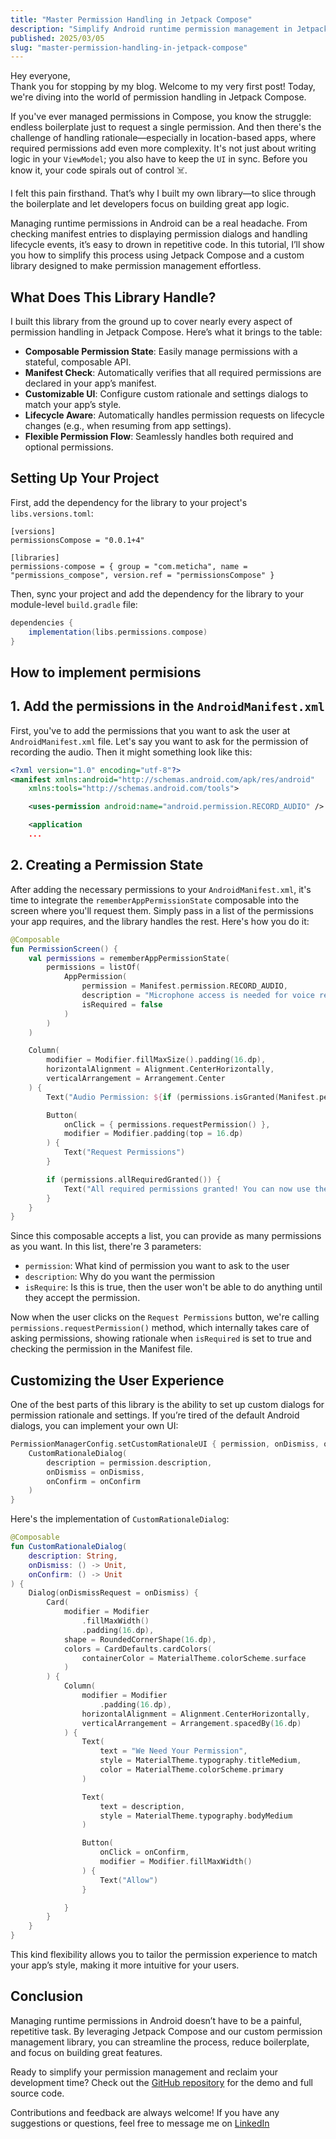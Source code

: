 ```yaml
---
title: "Master Permission Handling in Jetpack Compose"
description: "Simplify Android runtime permission management in Jetpack Compose with our custom library. Learn to reduce boilerplate and effortlessly handle dialogs and lifecycle events"
published: 2025/03/05
slug: "master-permission-handling-in-jetpack-compose"
---
```


Hey everyone,  
Thank you for stopping by my blog. Welcome to my very first post! Today, we're diving into the world of permission handling in Jetpack Compose.

If you've ever managed permissions in Compose, you know the struggle: endless boilerplate just to request a single permission. And then there's the challenge of handling rationale—especially in location-based apps, where required permissions add even more complexity. It's not just about writing logic in your `ViewModel`; you also have to keep the `UI` in sync. Before you know it, your code spirals out of control ☠️.

I felt this pain firsthand. That’s why I built my own library—to slice through the boilerplate and let developers focus on building great app logic.

Managing runtime permissions in Android can be a real headache. From checking manifest entries to displaying permission dialogs and handling lifecycle events, it’s easy to drown in repetitive code. In this tutorial, I’ll show you how to simplify this process using Jetpack Compose and a custom library designed to make permission management effortless.

## What Does This Library Handle?

I built this library from the ground up to cover nearly every aspect of permission handling in Jetpack Compose. Here’s what it brings to the table:

- **Composable Permission State**: Easily manage permissions with a stateful, composable API.
- **Manifest Check**: Automatically verifies that all required permissions are declared in your app’s manifest.
- **Customizable UI**: Configure custom rationale and settings dialogs to match your app’s style.
- **Lifecycle Aware**: Automatically handles permission requests on lifecycle changes (e.g., when resuming from app settings).
- **Flexible Permission Flow**: Seamlessly handles both required and optional permissions.

## Setting Up Your Project

First, add the dependency for the library to your project's `libs.versions.toml`:

```
[versions]
permissionsCompose = "0.0.1+4"

[libraries]
permissions-compose = { group = "com.meticha", name = "permissions_compose", version.ref = "permissionsCompose" }
```

Then, sync your project and add the dependency for the library to your module-level `build.gradle` file:

```gradle
dependencies {
    implementation(libs.permissions.compose)
}
```

## How to implement permisions

## 1. Add the permissions in the `AndroidManifest.xml`

First, you've to add the permissions that you want to ask the user at `AndroidManifest.xml` file. Let's say you want to ask for the permission of recording the audio. Then it might something look like this:

```xml
<?xml version="1.0" encoding="utf-8"?>
<manifest xmlns:android="http://schemas.android.com/apk/res/android"
    xmlns:tools="http://schemas.android.com/tools">

    <uses-permission android:name="android.permission.RECORD_AUDIO" />

    <application
    ...
```

## 2. Creating a Permission State

After adding the necessary permissions to your `AndroidManifest.xml`, it's time to integrate the `rememberAppPermissionState` composable into the screen where you'll request them. Simply pass in a list of the permissions your app requires, and the library handles the rest. Here's how you do it:

```kotlin
@Composable
fun PermissionScreen() {
    val permissions = rememberAppPermissionState(
        permissions = listOf(
            AppPermission(
                permission = Manifest.permission.RECORD_AUDIO,
                description = "Microphone access is needed for voice recording. Please grant this permission.",
                isRequired = false
            )
        )
    )

    Column(
        modifier = Modifier.fillMaxSize().padding(16.dp),
        horizontalAlignment = Alignment.CenterHorizontally,
        verticalArrangement = Arrangement.Center
    ) {
        Text("Audio Permission: ${if (permissions.isGranted(Manifest.permission.RECORD_AUDIO)) "Granted" else "Not Granted"}")

        Button(
            onClick = { permissions.requestPermission() },
            modifier = Modifier.padding(top = 16.dp)
        ) {
            Text("Request Permissions")
        }

        if (permissions.allRequiredGranted()) {
            Text("All required permissions granted! You can now use the app.")
        }
    }
}
```

Since this composable accepts a list, you can provide as many permissions as you want. In this list, there're 3 parameters:

- `permission`: What kind of permission you want to ask to the user
- `description`: Why do you want the permission
- `isRequire`: Is this is true, then the user won't be able to do anything until they accept the permission.

Now when the user clicks on the `Request Permissions` button, we're calling `permissions.requestPermission()` method, which internally takes care of asking permissions, showing rationale when `isRequired` is set to true and checking the permission in the Manifest file.

## Customizing the User Experience

One of the best parts of this library is the ability to set up custom dialogs for permission rationale and settings. If you’re tired of the default Android dialogs, you can implement your own UI:

```kotlin
PermissionManagerConfig.setCustomRationaleUI { permission, onDismiss, onConfirm ->
    CustomRationaleDialog(
        description = permission.description,
        onDismiss = onDismiss,
        onConfirm = onConfirm
    )
}
```

Here's the implementation of `CustomRationaleDialog`:

```kotlin
@Composable
fun CustomRationaleDialog(
    description: String,
    onDismiss: () -> Unit,
    onConfirm: () -> Unit
) {
    Dialog(onDismissRequest = onDismiss) {
        Card(
            modifier = Modifier
                .fillMaxWidth()
                .padding(16.dp),
            shape = RoundedCornerShape(16.dp),
            colors = CardDefaults.cardColors(
                containerColor = MaterialTheme.colorScheme.surface
            )
        ) {
            Column(
                modifier = Modifier
                    .padding(16.dp),
                horizontalAlignment = Alignment.CenterHorizontally,
                verticalArrangement = Arrangement.spacedBy(16.dp)
            ) {
                Text(
                    text = "We Need Your Permission",
                    style = MaterialTheme.typography.titleMedium,
                    color = MaterialTheme.colorScheme.primary
                )

                Text(
                    text = description,
                    style = MaterialTheme.typography.bodyMedium
                )

                Button(
                    onClick = onConfirm,
                    modifier = Modifier.fillMaxWidth()
                ) {
                    Text("Allow")
                }

            }
        }
    }
}
```

This kind flexibility allows you to tailor the permission experience to match your app’s style, making it more intuitive for your users.

## Conclusion

Managing runtime permissions in Android doesn’t have to be a painful, repetitive task. By leveraging Jetpack Compose and our custom permission management library, you can streamline the process, reduce boilerplate, and focus on building great features.

Ready to simplify your permission management and reclaim your development time? Check out the [GitHub repository](https://github.com/meticha/permissions-compose) for the demo and full source code.

Contributions and feedback are always welcome! If you have any suggestions or questions, feel free to message me on [LinkedIn](https://www.linkedin.com/in/cavin-macwan/)
